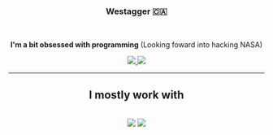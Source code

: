 <h3 align="center">Westagger 🇨🇦</h3>
<br/>
<div align="center">

 **I'm a bit obsessed with programming**
 (Looking foward into hacking NASA)

 </div>
<div align="center"> 
  <a href="https://steamcommunity.com/id/Westagger/">
    <img src="https://img.shields.io/badge/Steam-000000?style=for-the-badge&logo=steam&logoColor=white" />
  </a>
  <a href="https://discord.com/users/759201612236718081" target="_blank">
     <img src="https://img.shields.io/badge/Discord-5865F2?style=for-the-badge&logo=discord&logoColor=white" target="_blank" />
  </a>
</div>

 <hr/>

<h2 align="center">I mostly work with</h2>
<br/>
<div align="center">
    <img src="https://skillicons.dev/icons?i=html,css,js,lua,python" />
    <img src="https://skillicons.dev/icons?i=github,vercel,sublime,vscode" /><br>
</div>
<br/>
</div>
